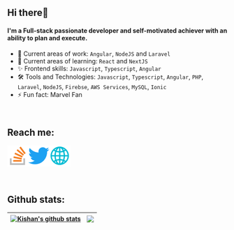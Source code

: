 ## Hi there👋

#### I'm a Full-stack passionate developer and self-motivated achiever with an ability to plan and execute.

- 🔭 Current areas of work: `Angular`, `NodeJS` and `Laravel`
- 🌱 Current areas of learning: `React` and `NextJS`
- ✨ Frontend skills: `Javascript`, `Typescript`, `Angular`
- 🛠 Tools and Technologies: `Javascript`, `Typescript`, `Angular`, `PHP`, `Laravel`, `NodeJS`, `Firebse`, `AWS Services`, `MySQL`, `Ionic`
- ⚡ Fun fact: Marvel Fan 
<br>

## Reach me:
<a href="https://stackoverflow.com/users/12666651/coderman401/"><img align="left" src="https://raw.githubusercontent.com/coderman401/coderman401/main/svgs/stackoverflow.svg" alt="Stackoverflow"></a>
<a href="https://twitter.com/coderman401/"><img align="left" src="https://raw.githubusercontent.com/coderman401/coderman401/main/svgs/twitter.svg" alt="Twitter"></a>
<a href="https://kishanpanchal.in/"><img  src="https://raw.githubusercontent.com/coderman401/coderman401/main/svgs/website.svg" alt="Portfolio"></a>
<p align="left"></p>
<br />

## Github stats:

| <a href="https://kishanpanchal.in/"><img align="center" src="https://github-readme-stats.vercel.app/api?username=coderman401&show_icons=true&include_all_commits=true&theme=dracula&hide_border=true" alt="Kishan's github stats" /></a> | <a href="https://kishanpanchal.in/"><img align="center" src="https://github-readme-stats.vercel.app/api/top-langs/?username=coderman401&layout=compact&theme=dracula&hide_border=true" /></a> |
| ------------- | ------------- |
